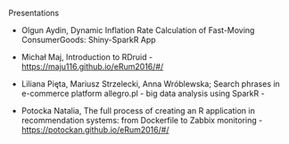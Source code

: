 Presentations

- Olgun Aydin, Dynamic Inflation Rate Calculation of Fast-Moving ConsumerGoods: Shiny-SparkR App

- Michał Maj, Introduction to RDruid - https://maju116.github.io/eRum2016/#/

- Liliana Pięta, Mariusz Strzelecki, Anna Wróblewska; Search phrases in e-commerce platform allegro.pl - big data analysis  using SparkR -

- Potocka Natalia, The full  process of creating an R application in recommendation systems: from Dockerfile to Zabbix monitoring - https://potockan.github.io/eRum2016/#/

